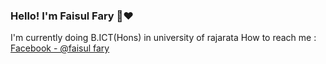 ### Hello! I'm Faisul Fary 👋♥ 	

I'm currently doing B.ICT(Hons) in university of rajarata
How to reach me : [Facebook - @faisul fary ](Facebook%20-%20@faisul%20fary%20%28https://www.facebook.com/faisul.fary%29)
